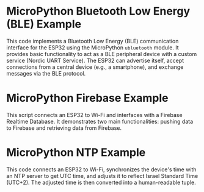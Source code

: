 # MicroPython Bluetooth Low Energy (BLE) Example

This code implements a Bluetooth Low Energy (BLE) communication interface for the ESP32 using the MicroPython `ubluetooth` module. It provides basic functionality to act as a BLE peripheral device with a custom service (Nordic UART Service). The ESP32 can advertise itself, accept connections from a central device (e.g., a smartphone), and exchange messages via the BLE protocol.

# MicroPython Firebase Example

This script connects an ESP32 to Wi-Fi and interfaces with a Firebase Realtime Database. It demonstrates two main functionalities: pushing data to Firebase and retrieving data from Firebase.

# MicroPython NTP Example

This code connects an ESP32 to Wi-Fi, synchronizes the device's time with an NTP server to get UTC time, and adjusts it to reflect Israel Standard Time (UTC+2). The adjusted time is then converted into a human-readable tuple.
